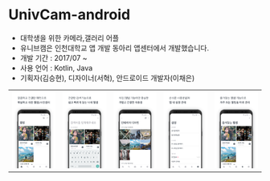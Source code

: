 # UnivCam-android

- 대학생을 위한 카메라,갤러리 어플
- 유니브캠은 인천대학교 앱 개발 동아리 앱센터에서 개발했습니다. 
- 개발 기간 : 2017/07 ~ 
- 사용 언어 : Kotlin, Java
- 기획자(김승현), 디자이너(서혁), 안드로이드 개발자(이채은)


|     |      |     |     |    | 
| --- | --- | --- | --- | --- | 
| ![intro](intro.png)  | ![intro2](intro2.png) | ![intro3](intro3.png) | ![intro4](intro4.png) | ![intro5](intro5.png) | 
